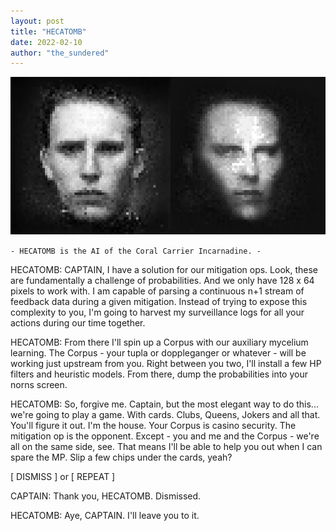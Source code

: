 ```yaml
---
layout: post
title: "HECATOMB"
date: 2022-02-10
author: "the_sundered"
---
```


![HECATOMB 2](/assets/images/hecatomb-2.png)

`- HECATOMB is the AI of the Coral Carrier Incarnadine. -`

HECATOMB: CAPTAIN, I have a solution for our mitigation ops. Look, these are fundamentally a challenge of probabilities. And we only have 128 x 64 pixels to work with. I am capable of parsing a continuous n+1 stream of feedback data during a given mitigation. Instead of trying to expose this complexity to you, I'm going to harvest my surveillance logs for all your actions during our time together.

HECATOMB: From there I'll spin up a Corpus with our auxiliary mycelium learning. The Corpus - your tupla or doppleganger or whatever - will be working just upstream from you. Right between you two, I'll install a few HP filters and heuristic models. From there, dump the probabilities into your norns screen.

HECATOMB: So, forgive me. Captain, but the most elegant way to do this...  we're going to play a game. With cards. Clubs, Queens, Jokers and all that. You'll figure it out. I'm the house. Your Corpus is casino security. The mitigation op is the opponent. Except - you and me and the Corpus - we're all on the same side, see. That means I'll be able to help you out when I can spare the MP. Slip a few chips under the cards, yeah?

[ DISMISS ] or [ REPEAT ]

CAPTAIN: Thank you, HECATOMB. Dismissed.

HECATOMB: Aye, CAPTAIN. I'll leave you to it.